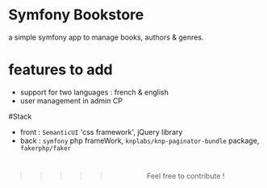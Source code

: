 # Symfony Bookstore
a simple symfony app to manage books, authors & genres.

# features to add
- support for two languages : french & english
- user management in admin CP

#Stack
- front : `SemanticUI` 'css framework', jQuery library
- back : <code>symfony</code> php frameWork, <code>knplabs/knp-paginator-bundle</code> package, <code> fakerphp/faker </code>

#
#

>>>>> <center> Feel free to contribute ! </center>